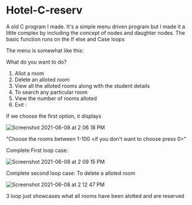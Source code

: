 # Hotel-C-reserv
A old C program I made. It's a simple menu driven program but I made it a little complex by including the concept of nodes and daughter nodes. The basic function runs on the If else and Case loops

The menu is somewhat like this:

What do you want to do? 
 1. Allot a room 
 2. Delete an alloted room
 3. View all the alloted rooms along with the student details 
 4. To search any particular room 
 5. View the number of rooms alloted 
 6. Exit	 : 
 
 If we choose the first option, it displays
 
 
 ![Screenshot 2021-06-08 at 2 06 18 PM](https://user-images.githubusercontent.com/84954530/121152318-b55c3000-c862-11eb-822b-395122bb30bc.png)


"Choose the rooms between 1-100 <if you don't want to choose press 0>"

Complete First loop case:

![Screenshot 2021-06-08 at 2 09 15 PM](https://user-images.githubusercontent.com/84954530/121152797-256ab600-c863-11eb-8508-08706281438d.png)

Complete second loop case: To delete a alloted room

![Screenshot 2021-06-08 at 2 12 47 PM](https://user-images.githubusercontent.com/84954530/121153358-9d38e080-c863-11eb-82ff-c7edcebc36e2.png)



3 loop just showcases what all rooms have been alotted and are reserved 
